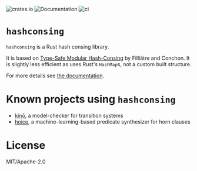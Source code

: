 ![crates.io](https://img.shields.io/crates/v/hashconsing.svg)
![Documentation](https://docs.rs/hashconsing/badge.svg)
![ci](https://github.com/AdrienChampion/hashconsing/workflows/ci/badge.svg)


# `hashconsing`

`hashconsing` is a Rust hash consing library.

It is based on [Type-Safe Modular Hash-Consing][paper] by Filliâtre and Conchon. It is slightly less
efficient as uses Rust's `HashMap`s, not a custom built structure.

For more details see [the documentation][doc].

# Known projects using `hashconsing`

- [kinō][kino], a model-checker for transition systems
- [hoice][hoice], a machine-learning-based predicate synthesizer for horn clauses

# License

MIT/Apache-2.0

[paper]: http://dl.acm.org/citation.cfm?doid=1159876.1159880 (Conchon et al.)
[doc]: https://docs.rs/hashconsing (hashconsing documentation)
[kino]: https://github.com/kino-mc/kino (kino on github)
[hoice]: https://github.com/hopv/hoice (hoice on github)